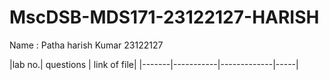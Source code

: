 # MscDSB-MDS171-23122127-HARISH
Name : Patha harish Kumar
23122127





|lab no.| questions | link of file| 
|-------|-----------|-------------|-----|
